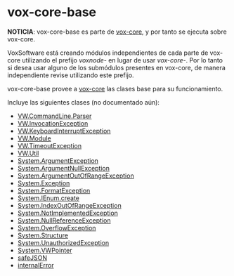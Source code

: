 # vox-core-base

**NOTICIA**: vox-core-base es parte de [vox-core](https://www.npmjs.com/package/vox-core), y por tanto se ejecuta sobre vox-core. 


VoxSoftware está creando módulos independientes de cada parte de vox-core utilizando el prefijo *voxnode-* en lugar de usar *vox-core-*. Por lo tanto si desea usar alguno de los submódulos presentes en vox-core, de manera independiente revise utilizando este prefijo. 


vox-core-base provee a [vox-core](https://www.npmjs.com/package/vox-core) las clases base para su funcionamiento. 

Incluye las siguientes clases (no documentado aún):

* [VW.CommandLine.Parser](http://voxsoftware.github.io/vox-core/docs/vox-core/0.1.0/VW.CommandLine.Parser.html)
* [VW.InvocationException](http://voxsoftware.github.io/vox-core/docs/vox-core/0.1.0/VW.InvocationException.html)
* [VW.KeyboardInterruptException](http://voxsoftware.github.io/vox-core/docs/vox-core/0.1.0/VW.KeyboardInterruptException.html)
* [VW.Module](http://voxsoftware.github.io/vox-core/docs/vox-core/0.1.0/VW.Module.html)
* [VW.TimeoutException](http://voxsoftware.github.io/vox-core/docs/vox-core/0.1.0/VW.TimeoutException.html)
* [VW.Util](http://voxsoftware.github.io/vox-core/docs/vox-core/0.1.0/VW.Util.html)
* [System.ArgumentException](http://voxsoftware.github.io/vox-core/docs/vox-core/0.1.0/System.ArgumentException.html)
* [System.ArgumentNullException](http://voxsoftware.github.io/vox-core/docs/vox-core/0.1.0/System.ArgumentNullException.html)
* [System.ArgumentOutOfRangeException](http://voxsoftware.github.io/vox-core/docs/vox-core/0.1.0/System.ArgumentOutOfRangeException.html)
* [System.Exception](http://voxsoftware.github.io/vox-core/docs/vox-core/0.1.0/System.Exception.html)
* [System.FormatException](http://voxsoftware.github.io/vox-core/docs/vox-core/0.1.0/System.FormatException.html)
* [System.IEnum.create](http://voxsoftware.github.io/vox-core/docs/vox-core/0.1.0/System.IEnum.create.html)
* [System.IndexOutOfRangeException](http://voxsoftware.github.io/vox-core/docs/vox-core/0.1.0/System.IndexOutOfRangeException.html)
* [System.NotImplementedException](http://voxsoftware.github.io/vox-core/docs/vox-core/0.1.0/System.NotImplementedException.html)
* [System.NullReferenceException](http://voxsoftware.github.io/vox-core/docs/vox-core/0.1.0/System.NullReferenceException.html)
* [System.OverflowException](http://voxsoftware.github.io/vox-core/docs/vox-core/0.1.0/System.OverflowException.html)
* [System.Structure](http://voxsoftware.github.io/vox-core/docs/vox-core/0.1.0/System.Structure.html)
* [System.UnauthorizedException](http://voxsoftware.github.io/vox-core/docs/vox-core/0.1.0/System.UnauthorizedException.html)
* [System.VWPointer](http://voxsoftware.github.io/vox-core/docs/vox-core/0.1.0/System.VWPointer.html)
* [safeJSON](http://voxsoftware.github.io/vox-core/docs/vox-core/0.1.0/safeJSON.html)
* [internalError](http://voxsoftware.github.io/vox-core/docs/vox-core/0.1.0/internalError.html)
